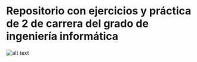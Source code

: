 # Repositorio con ejercicios y práctica de 2 de carrera del grado de ingeniería informática


![alt text](https://imgur.com/S32JZsy)